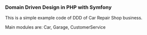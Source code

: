 ### Domain Driven Design in PHP with Symfony

This is a simple example code of DDD of Car Repair Shop business. 

Main modules are: Car, Garage, CustomerService
